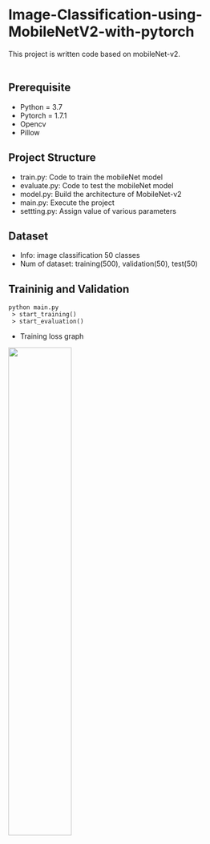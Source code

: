 # Image-Classification-using-MobileNetV2-with-pytorch </br>
This project is written code based on mobileNet-v2.
</br>
</br>

## Prerequisite </br>
 * Python = 3.7</br>
 * Pytorch = 1.7.1</br>
 * Opencv</br>
 * Pillow</br>

## Project Structure </br>
 * train.py: Code to train the mobileNet model
 * evaluate.py: Code to test the mobileNet model
 * model.py: Build the architecture of MobileNet-v2
 * main.py: Execute the project
 * settting.py: Assign value of various parameters

## Dataset </br>
* Info: image classification 50 classes
* Num of dataset: training(500), validation(50), test(50)

## Traininig and Validation </br>
```
python main.py
 > start_training()
 > start_evaluation()
```
 * Training loss graph
<img src = "https://github.com/s5unnyjjj/Image-Classification-using-MobileNetV2/assets/70457520/593dd82b-04df-41dc-bb45-43ae0058e887" width="50%" height="50%">
</br>
